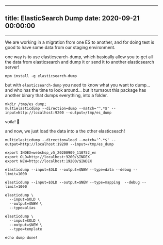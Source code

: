 
---
title: ElasticSearch Dump
date: 2020-09-21 00:00:00
---
---
	
We are working in a migration from one ES to another, and for doing test is good to have some data from our staging environment.

one way is to use elasticsearch-dump, which basically allow you to get all the data from elasticsearch and dump it or send it to another elasticsearch server! 

```
npm install -g elasticsearch-dump
```

but with `elasticsearch-dump` you need to know what you want to dump... and who has the time to look around... but it turnsout this package has another binary that dumps everything, into a folder.

```
mkdir /tmp/es_dump;
multielasticdump --direction=dump --match='^.*$' --input=http://localhost:9200 --output=/tmp/es_dump

```

voila! 👑

and now, we just load the data into a the other elasticseach!

```
multielasticdump --direction=load --match='^.*$' --output=http://localhost:19200 --input=/tmp/es_dump
```


```
export INDEX=webshop_v5_20200909_110752_en
export OLD=http://localhost:9200/$INDEX
export NEW=http://localhost:19200/$INDEX

elasticdump --input=$OLD --output=$NEW --type=data --debug --limit=1000

elasticdump --input=$OLD --output=$NEW --type=mapping  --debug --limit=1000

elasticdump \
  --input=$OLD \
  --output=$NEW \
  --type=alias
  
elasticdump \
  --input=$OLD \
  --output=$NEW \
  --type=template
  
echo dump done!


```